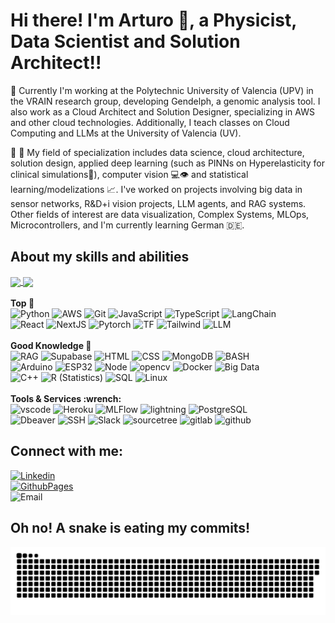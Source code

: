 # Hi there! I'm Arturo 👋, a Physicist, Data Scientist and Solution Architect!!

🌱 Currently I'm working at the Polytechnic University of Valencia (UPV) in the VRAIN research group, developing Gendelph, a genomic analysis tool. I also work as a Cloud Architect and Solution Designer, specializing in AWS and other cloud technologies. Additionally, I teach classes on Cloud Computing and LLMs at the University of Valencia (UV).

:closed_book: :pencil: My field of specialization includes data science, cloud architecture, solution design, applied deep learning (such as PINNs on Hyperelasticity for clinical simulations💊), computer vision 💻👁️ and statistical learning/modelizations :chart_with_upwards_trend:. I've worked on projects involving big data in sensor networks, R&D+i vision projects, LLM agents, and RAG systems. Other fields of interest are data visualization, Complex Systems, MLOps, Microcontrollers, and I'm currently learning German 🇩🇪.

## About my skills and abilities
<a href="https://github-readme-stats.vercel.app/api?username=ArturoSirvent&rank_icon=github&show_icons=true">
  <img height=200 align="center" src="https://github-readme-stats.vercel.app/api?username=ArturoSirvent&rank_icon=github&show_icons=true&card_width=300&theme=dark" />
</a>
<a href="https://github-readme-stats.vercel.app/api/top-langs/?username=ArturoSirvent&langs_count=7&hide_progress=true">
  <img height=200 align="center" src="https://github-readme-stats.vercel.app/api/top-langs/?username=ArturoSirvent&langs_count=7&hide_progress=true&card_width=300&theme=dark" />
</a>
<br>
<br>
<div class="box">
  <div class="header"><strong>Top 🥇 </strong></div>
  <img src="https://img.shields.io/badge/-Python-blue?style=flat&logo=python&logoColor=yellow" alt="Python">
  <img src="https://img.shields.io/badge/-AWS-232F3E?style=flat&logo=amazonaws&logoColor=FF9900" alt="AWS">
  <img src="http://img.shields.io/badge/-Git-F1502F?style=flat&logo=git&logoColor=FFFFFF" alt="Git">
  <img src="https://img.shields.io/badge/-JavaScript-eed718?style=flat&logo=javascript&logoColor=ffffff" alt="JavaScript">
  <img src="https://img.shields.io/badge/-TypeScript-3178C6?style=flat&logo=typescript&logoColor=white" alt="TypeScript">
  <img src="https://img.shields.io/badge/-LangChain-3178C6?style=flat&logo=chainlink&logoColor=white" alt="LangChain">
  <br>
  <img src="https://img.shields.io/badge/-React-61DAFB?style=flat&logo=react&logoColor=black" alt="React">
  <img src="https://img.shields.io/badge/-NextJS-000000?style=flat&logo=next.js&logoColor=white" alt="NextJS">
  <img src="https://img.shields.io/badge/-Pytorch-white?style=flat&logo=pytorch&logoColor=orange" alt="Pytorch">
  <img src="https://img.shields.io/badge/-TensorFlow-orange?style=flat&logo=tensorflow&logoColor=white" alt="TF"> 
  <img src="https://img.shields.io/badge/-Tailwind-06B6D4?style=flat&logo=tailwindcss&logoColor=white" alt="Tailwind">
  <img src="https://img.shields.io/badge/-LLM-1D4776?style=flat&logo=openai&logoColor=white" alt="LLM">
</div>
<br>  
<div class="box">
  <div class="header"><strong>Good Knowledge 🥈 </strong></div>
  <img src="https://img.shields.io/badge/-RAG-6A00FF?style=flat&logo=vector&logoColor=white" alt="RAG">
  <img src="https://img.shields.io/badge/-Supabase-3ECF8E?style=flat&logo=supabase&logoColor=white" alt="Supabase">
  <img src="https://img.shields.io/badge/-HTML5-E34F26?style=flat&logo=html5&logoColor=white" alt="HTML">
  <img src="https://img.shields.io/badge/-CSS3-1572B6?style=flat&logo=css3&logoColor=white" alt="CSS">
  <img src="https://img.shields.io/badge/-MongoDB-4DB33D?style=flat&logo=mongodb&logoColor=FFFFFF" alt="MongoDB">
  <img src="https://img.shields.io/badge/-Bash-black?style=flat&logo=gnubash&logoColor=white" alt="BASH">
  <br>
  <img src="https://img.shields.io/badge/-Arduino-00979D?style=flat&logo=arduino&logoColor=white" alt="Arduino">
  <img src="https://img.shields.io/badge/-ESP32-E7352C?style=flat&logo=espressif&logoColor=white" alt="ESP32">
  <img src="https://img.shields.io/badge/-Node.js-3C873A?style=flat&logo=Node.js&logoColor=white" alt="Node">
  <img src="https://img.shields.io/badge/-OpenCV-black?style=flat&logo=opencv&logoColor=blue" alt="opencv">
  <img src="https://img.shields.io/badge/-Docker-white?style=flat&logo=docker&logoColor=blue" alt="Docker">
  <img src="https://img.shields.io/badge/-Big_Data-E6522C?style=flat&logo=apache&logoColor=white" alt="Big Data">
  <br>
  <img src="https://img.shields.io/badge/-C%20&%20C++-659ad2?style=flat&logo=c%2B%2B&logoColor=ffffff" alt="C++">
  <img src="https://img.shields.io/badge/-R-333333?style=flat&logo=R&logoColor=276DC3" alt="R (Statistics)">
  <img src="https://img.shields.io/badge/-SQL-white?style=flat&logo=sql&logoColor=black" alt="SQL">
  <img src="https://img.shields.io/badge/-Linux-white?style=flat&logo=linux&logoColor=Black" alt="Linux">
</div>
<br>  
<div class="box">
  <div class="header"><strong>Tools & Services :wrench: </strong></div>
  <img src="http://img.shields.io/badge/-VS%20Code-007ACC?style=flat&logo=visual%20studio%20code&logoColor=white" alt="vscode">
  <img src="http://img.shields.io/badge/-Heroku-430098?style=flat&logo=heroku&logoColor=white" alt="Heroku">
  <img src="https://img.shields.io/badge/-MLFlow-white?style=flat&logo=mlflow&logoColor=0194E2" alt="MLFlow">
  <img src="https://img.shields.io/badge/-LightningAI-792EE5?style=flat&logo=lightning&logoColor=white" alt="lightning">
  <img src="https://img.shields.io/badge/-Postgres-blue?style=flat&logo=postgresql&logoColor=white" alt="PostgreSQL">
  <br>  
  <img src="https://img.shields.io/badge/-DBeaver-white?style=flat&logo=DBeaver&logoColor=black" alt="Dbeaver">  
  <img src="https://img.shields.io/badge/-SSH-white?style=flat&logo=ssh&logoColor=black" alt="SSH">  
  <img src="https://img.shields.io/badge/-Slack-white?style=flat&logo=slack&logoColor=4A154B" alt="Slack">  
  <img src="https://img.shields.io/badge/-SourceTree-0052CC?style=flat&logo=sourcetree&logoColor=white" alt="sourcetree">
  <img src="https://img.shields.io/badge/-GitLab-FCA121?style=flat&logo=gitlab" alt="gitlab">
  <img src="https://img.shields.io/badge/-Github-181717?style=flat&logo=github&logoColor=white" alt="github">
</div>

## Connect with me:

  <a href="https://www.linkedin.com/in/arturo-sirvent-fresneda-8885091a3/" target="_blank">
    <img alt="Linkedin" src="https://img.shields.io/badge/Linkedin-blue?style=flat-square&logo=linkedin">
  </a>
  <br>
  <a href="https://arturosirvent.github.io/" target="_blank">
    <img alt="GithubPages" src="https://img.shields.io/badge/PersonalWebsite-black?style=flat-square&logo=github">
  </a>
  <br>
  <img alt="Email" src="https://img.shields.io/badge/Email-arturosirvent[at]outlook[dot]com-blue?style=flat-square&logo=gmail">
  
<br>   

## Oh no! A snake is eating my commits!  

<img alt="Linkedin" src="https://raw.githubusercontent.com/hritik5102/hritik5102/output/github-contribution-grid-snake.svg">  

